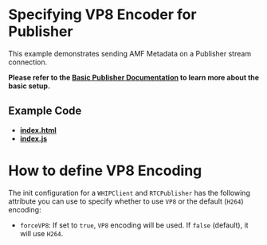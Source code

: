 # Specifying VP8 Encoder for Publisher

This example demonstrates sending AMF Metadata on a Publisher stream connection.

**Please refer to the [Basic Publisher Documentation](../publish/README.md) to learn more about the basic setup.**

## Example Code

- **[index.html](index.html)**
- **[index.js](index.js)**

# How to define VP8 Encoding

The init configuration for a `WHIPClient` and `RTCPublisher` has the following attribute you can use to specify whether to use `VP8` or the default (`H264`) encoding:

- `forceVP8`: If set to `true`, `VP8` encoding will be used. If `false` (default), it will use `H264`.
